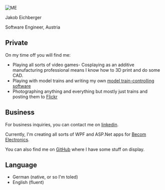 
![ME](https://github.com/Jakob-Eichberger/jakob-eichberger.github.io/assets/53713395/1add6b61-5f94-4106-abfe-eb95079a5bf5)

Jakob Eichberger

Software Engineer, Austria

## Private
On my time off you will find me:
- Playing all sorts of video games- Cosplaying as an additive manufacturing professional means I know how to 3D print and do some CAD. 
- Playing with model trains and writing my own [model train-controlling software](https://github.com/Jakob-Eichberger/TrainDatabase)
- Photographing anything and everything but mostly just trains and posting them to [Flickr](https://www.flickr.com/people/jakob-eichberger/)

## Business
For business inquiries, you can contact me on [linkedin](https://www.linkedin.com/in/jakob-eichberger/).

Currently, I'm creating all sorts of WPF and ASP.Net apps for [Becom Electronics](https://www.becom-group.com/). 

You can also find me on [GitHub](https://github.com/Jakob-Eichberger) where I have some stuff on display. 

## Language
- German (native, or so I'm toled)
- English (fluent)
